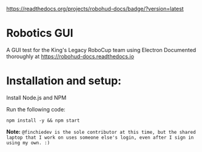 https://readthedocs.org/projects/robohud-docs/badge/?version=latest
# Robotics GUI
A GUI test for the King's Legacy RoboCup team using Electron
Documented thoroughly at https://robohud-docs.readthedocs.io
# Installation and setup:

Install Node.js and NPM

Run the following code:

`npm install -y && npm start`

**Note:**
`@finchiedev is the sole contributor at this time, but the shared laptop that I work on uses someone else's login, even after I sign in using my own. :)`

